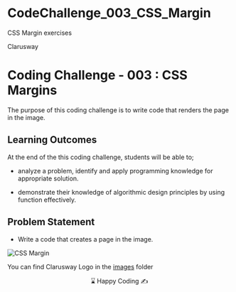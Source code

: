 # CodeChallenge_003_CSS_Margin

CSS Margin exercises

<p>Clarusway<img align="right"
  src="https://secure.meetupstatic.com/photos/event/3/1/b/9/600_488352729.jpeg"  width="15px"></p>

# Coding Challenge - 003 : CSS Margins

The purpose of this coding challenge is to write code that renders the page in the image.

## Learning Outcomes

At the end of the this coding challenge, students will be able to;

- analyze a problem, identify and apply programming knowledge for appropriate solution.

- demonstrate their knowledge of algorithmic design principles by using function effectively.

## Problem Statement

- Write a code that creates a page in the image.

![CSS Margin](./margin.png)

You can find Clarusway Logo in the [images](./images/) folder

<center> ⌛ Happy Coding  ✍ </center>
